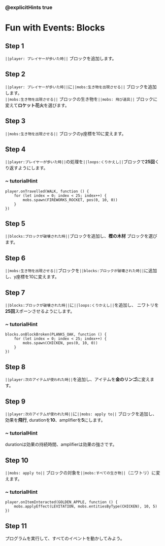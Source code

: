 ### @explicitHints true

# Fun with Events: Blocks

## Step 1
``||player: プレイヤーが歩いた時||`` ブロックを追加します。

## Step 2
``||player: プレイヤーが歩いた時||``に``||mobs:生き物を出現させる||`` ブロックを追加します。  
``||mobs:生き物を出現させる||`` ブロックの生き物を``||mobs: 飛び道具||`` ブロックに変えて**ロケット花火**を選びます。  

## Step 3
``||mobs:生き物を出現させる||`` ブロックのy座標を10に変えます。  

## Step 4
``||player:プレイヤーが歩いた時||``の処理を``||loops:くりかえし||``ブロックで**25回**くり返すようにします。  

### ~ tutorialHint

```blocks
player.onTravelled(WALK, function () {
    for (let index = 0; index < 25; index++) {
        mobs.spawn(FIREWORKS_ROCKET, pos(0, 10, 0))
    }
})
```

## Step 5
``||blocks:ブロックが破壊された時||``ブロックを追加し、**樫の木材** ブロックを選びます。

## Step 6
``||mobs:生き物を出現させる||``ブロックを``||blocks:ブロックが破壊された時||``に追加し、y座標を10に変えます。
 
## Step 7
``||blocks:ブロックが破壊された時||``に``||loops:くりかえし||``を追加し、 ニワトリを**25回**スポーンさせるようにします。

### ~ tutorialHint

```blocks
blocks.onBlockBroken(PLANKS_OAK, function () { 
    for (let index = 0; index < 25; index++) { 
        mobs.spawn(CHICKEN, pos(0, 10, 0)) 
    } 
}) 
```
## Step 8
``||player:次のアイテムが使われた時||``を追加し、アイテムを**金のリンゴ**に変えます。

## Step 9
``||player:次のアイテムが使われた時||``に``||mobs: apply to||`` ブロックを追加し、効果を**飛行**, durationを**10**、amplifierを**5**にします。

### ~ tutorialHint
durationは効果の持続時間、amplifierは効果の強さです。

## Step 10
``||mobs: apply to||`` ブロックの対象を``||mobs:すべての生き物||``（ニワトリ）に変えます。

### ~ tutorialHint

```blocks
player.onItemInteracted(GOLDEN_APPLE, function () { 
    mobs.applyEffect(LEVITATION, mobs.entitiesByType(CHICKEN), 10, 5) 
}) 
```

## Step 11
プログラムを実行して、すべてのイベントを動かしてみよう。

